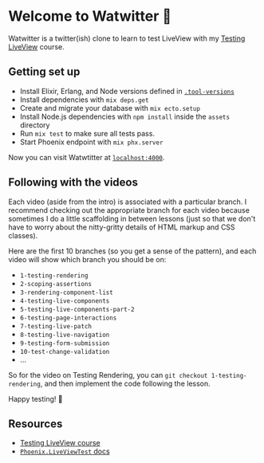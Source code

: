 # Welcome to Watwitter 🎉

Watwitter is a twitter(ish) clone to learn to test LiveView with my [Testing
LiveView] course.

## Getting set up

* Install Elixir, Erlang, and Node versions defined in
  [`.tool-versions`](./.tool-versions)
* Install dependencies with `mix deps.get`
* Create and migrate your database with `mix ecto.setup`
* Install Node.js dependencies with `npm install` inside the `assets` directory
* Run `mix test` to make sure all tests pass.
* Start Phoenix endpoint with `mix phx.server`

Now you can visit Watwtitter at [`localhost:4000`](http://localhost:4000).

## Following with the videos

Each video (aside from the intro) is associated with a particular branch. I
recommend checking out the appropriate branch for each video because sometimes I
do a little scaffolding in between lessons (just so that we don't have to worry
about the nitty-gritty details of HTML markup and CSS classes).

Here are the first 10 branches (so you get a sense of the pattern), and each
video will show which branch you should be on:

- `1-testing-rendering`
- `2-scoping-assertions`
- `3-rendering-component-list`
- `4-testing-live-components`
- `5-testing-live-components-part-2`
- `6-testing-page-interactions`
- `7-testing-live-patch`
- `8-testing-live-navigation`
- `9-testing-form-submission`
- `10-test-change-validation`
- ...

So for the video on Testing Rendering, you can `git checkout
1-testing-rendering`, and then implement the code following the lesson.

Happy testing! 🥳

## Resources

- [Testing LiveView course][Testing LiveView]
- [`Phoenix.LiveViewTest` docs](https://hexdocs.pm/phoenix_live_view/Phoenix.LiveViewTest.html)

[Testing LiveView]: https://www.testingliveview.com/
